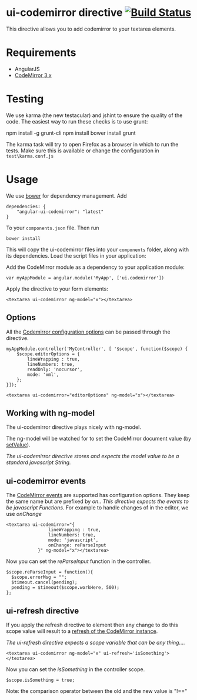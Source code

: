 # ui-codemirror directive [![Build Status](https://travis-ci.org/angular-ui/ui-codemirror.png)](https://travis-ci.org/angular-ui/ui-codemirror)

This directive allows you to add codemirror to your textarea elements.

# Requirements

- AngularJS
- [CodeMirror 3.x](https://github.com/marijnh/CodeMirror)

# Testing

We use karma (the new testacular) and jshint to ensure the quality of the code.  The easiest way to run these checks is to use grunt:

  npm install -g grunt-cli
  npm install
  bower install
  grunt

The karma task will try to open Firefox as a browser in which to run the tests.  Make sure this is available or change the configuration in `test\karma.conf.js`

# Usage

We use [bower](http://twitter.github.com/bower/) for dependency management.  Add

    dependencies: {
        "angular-ui-codemirror": "latest"
    }

To your `components.json` file. Then run

    bower install

This will copy the ui-codemirror files into your `components` folder, along with its dependencies. Load the script files in your application:

  <script type="text/javascript" src="components/codemirror/lib/codemirror.js"></script>
  <script type="text/javascript" src="components/angular/angular.js"></script>
  <script type="text/javascript" src="components/angular-ui-codemirror/codemirror.js"></script>

Add the CodeMirror module as a dependency to your application module:

    var myAppModule = angular.module('MyApp', ['ui.codemirror'])

Apply the directive to your form elements:

    <textarea ui-codemirror ng-model="x"></textarea>

## Options

All the [Codemirror configuration options](http://codemirror.net/doc/manual.html#config) can be passed through the directive.

	myAppModule.controller('MyController', [ '$scope', function($scope) {
		$scope.editorOptions = {
			lineWrapping : true,
			lineNumbers: true,
			readOnly: 'nocursor',
			mode: 'xml',
		};
	}]);

    <textarea ui-codemirror="editorOptions" ng-model="x"></textarea>

## Working with ng-model

The ui-codemirror directive plays nicely with ng-model.

The ng-model will be watched for to set the CodeMirror document value (by [setValue](http://codemirror.net/doc/manual.html#setValue)).

_The ui-codemirror directive stores and expects the model value to be a standard javascript String._

## ui-codemirror events
The [CodeMirror events](http://codemirror.net/doc/manual.html#events) are supported has configuration options.
They keep the same name but are prefixed by _on_..
_This directive expects the events to be javascript Functions._
For example to handle changes of in the editor, we use _onChange_

    <textarea ui-codemirror="{
                    lineWrapping : true,
                    lineNumbers: true,
                    mode: 'javascript',
                    onChange: reParseInput
                }" ng-model="x"></textarea>

Now you can set the _reParseInput_ function in the controller.

    $scope.reParseInput = function(){
      $scope.errorMsg = "";
      $timeout.cancel(pending);
      pending = $timeout($scope.workHere, 500);
    };

## ui-refresh directive

If you apply the refresh directive to element then any change to do this scope value will result to a [refresh of the CodeMirror instance](http://codemirror.net/doc/manual.html#refresh).

_The ui-refresh directive expects a scope variable that can be any thing...._

    <textarea ui-codemirror ng-model="x" ui-refresh='isSomething'></textarea>

Now you can set the _isSomething_ in the controller scope.

    $scope.isSomething = true;

Note: the comparison operator between the old and the new value is "!=="
